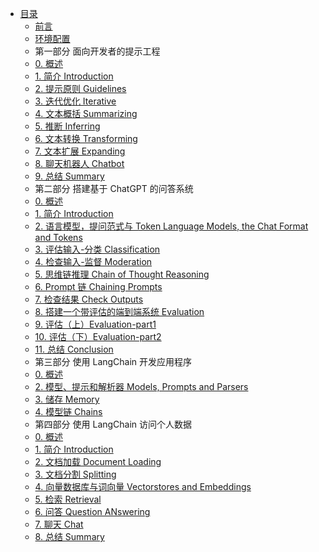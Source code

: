 * [目录](README.md)
    * [前言](前言.md)
    * [环境配置](环境配置.md) 
    * 第一部分 面向开发者的提示工程
    * [0. 概述](C1/readme.md)
    * [1. 简介 Introduction](C1/1.%20简介%20Introduction.md)
    * [2. 提示原则 Guidelines](C1/2.%20提示原则%20Guidelines.md)
    * [3. 迭代优化 Iterative](C1/3.%20迭代优化%20Iterative.md)
    * [4. 文本概括 Summarizing](C1/4.%20文本概括%20Summarizing.md)
    * [5. 推断 Inferring](C1/5.%20推断%20Inferring.md)
    * [6. 文本转换 Transforming](C1/6.%20文本转换%20Transforming.md)
    * [7. 文本扩展 Expanding](C1/7.%20文本扩展%20Expanding.md)
    * [8. 聊天机器人 Chatbot](C1/8.%20聊天机器人%20Chatbot.md)
    * [9. 总结 Summary](C1/9.%20总结%20Summary.md)
    * 第二部分 搭建基于 ChatGPT 的问答系统
    * [0. 概述](C2/readme.md)
    * [1. 简介 Introduction](C2/1.%20简介%20Introduction.md)
    * [2. 语言模型，提问范式与 Token Language Models, the Chat Format and Tokens](C2/2.%20语言模型，提问范式与%20Token%20Language%20Models,%20the%20Chat%20Format%20and%20Tokens.md)
    * [3. 评估输入-分类 Classification](C2/3.%20评估输入-分类%20Classification.md)
    * [4. 检查输入-监督 Moderation](C2/4.%20检查输入-监督%20Moderation.md)
    * [5. 思维链推理 Chain of Thought Reasoning](C2/5.%20处理输入-思维链推理%20Chain%20of%20Thought%20Reasoning.md)
    * [6. Prompt 链 Chaining Prompts](C2/6.%20处理输入-链式%20Prompt%20Chaining%20Prompts.md)
    * [7. 检查结果 Check Outputs](C2/7.%20检查结果%20Check%20Outputs.md)
    * [8. 搭建一个带评估的端到端系统 Evaluation](C2/8.%20搭建一个带评估的端到端问答系统%20Evaluation.md)
    * [9. 评估（上）Evaluation-part1](C2/9.%20评估（上）%20Evaluation-part1.md)
    * [10. 评估（下）Evaluation-part2](C2/10.%20评估（下）Evaluation-part2.md)
    * [11. 总结 Conclusion](C2/11.总结%20conclusion.md)
    * 第三部分 使用 LangChain 开发应用程序
    * [0. 概述](C3/readme.md)
    * [2. 模型、提示和解析器 Models, Prompts and Parsers](C3/2.%20模型、提示和解析器%20Models,%20Prompts%20and%20Output%20Parsers.md)
    * [3. 储存 Memory](C3/3.%20储存%20Memory.md)
    * [4. 模型链 Chains](C3/4.%20模型链%20Chains.md)
    * 第四部分 使用 LangChain 访问个人数据
    * [0. 概述](C4/readme.md)
    * [1. 简介 Introduction](C4/1.%20简介%20Introduction.md)
    * [2. 文档加载 Document Loading](C4/2.%20文档加载%20Document%20Loading.md)
    * [3. 文档分割 Splitting](C4/3.%20文档分割%20Splitting.md)
    * [4. 向量数据库与词向量 Vectorstores and Embeddings](C4/4.%20向量数据库与词向量%20Vectorstores%20and%20Embeddings.md)
    * [5. 检索 Retrieval](C4/5.%20检索%20Retrieval.md)
    * [6. 问答 Question ANswering](C4/6.%20问答%20Question%20Answering.md)
    * [7. 聊天 Chat](C4/7.%20聊天%20Chat.md)
    * [8. 总结 Summary](C4/8.%20总结%20Summary.md)
